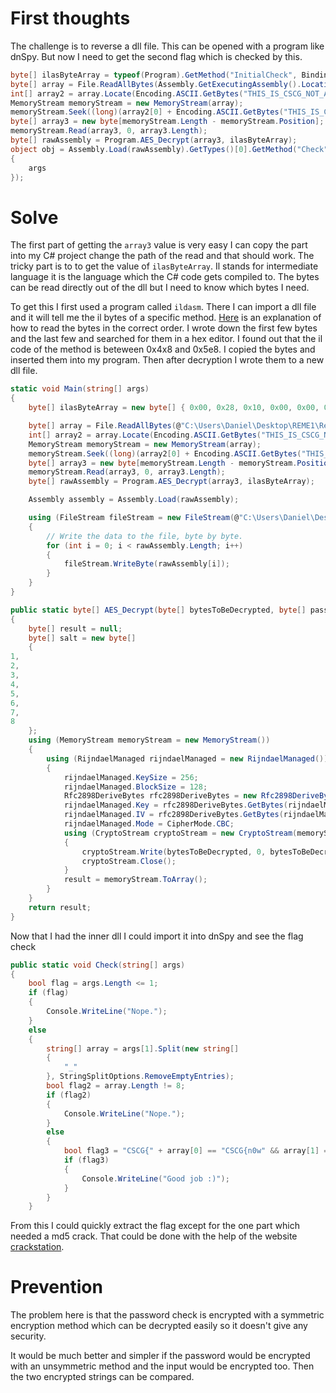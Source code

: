 # First thoughts
The challenge is to reverse a dll file. This can be opened with a program like dnSpy. But now I need to get the second flag which is checked by this.
```csharp
byte[] ilasByteArray = typeof(Program).GetMethod("InitialCheck", BindingFlags.Static | BindingFlags.NonPublic).GetMethodBody().GetILAsByteArray();
byte[] array = File.ReadAllBytes(Assembly.GetExecutingAssembly().Location);
int[] array2 = array.Locate(Encoding.ASCII.GetBytes("THIS_IS_CSCG_NOT_A_MALWARE!"));
MemoryStream memoryStream = new MemoryStream(array);
memoryStream.Seek((long)(array2[0] + Encoding.ASCII.GetBytes("THIS_IS_CSCG_NOT_A_MALWARE!").Length), SeekOrigin.Begin);
byte[] array3 = new byte[memoryStream.Length - memoryStream.Position];
memoryStream.Read(array3, 0, array3.Length);
byte[] rawAssembly = Program.AES_Decrypt(array3, ilasByteArray);
object obj = Assembly.Load(rawAssembly).GetTypes()[0].GetMethod("Check", BindingFlags.Static | BindingFlags.Public).Invoke(null, new object[]
{
	args
});
```

# Solve
The first part of getting the `array3` value is very easy I can copy the part into my C# project change the path of the read and that should work. The tricky part is to to get the value of `ilasByteArray`. Il stands for intermediate language it is the language which the C# code gets compiled to. The bytes can be read directly out of the dll but I need to know which bytes I need.

To get this I first used a program called `ildasm`. There I can import a dll file and it will tell me the il bytes of a specific method. [Here](https://stackoverflow.com/questions/11282749/how-to-find-method-in-assembly-file-in-hex) is an explanation of how to read the bytes in the correct order. I wrote down the first few bytes and the last few and searched for them in a hex editor. I found out that the il code of the method is beteween 0x4x8 and 0x5e8. I copied the bytes and inserted them into my program. Then after decryption I wrote them to a new dll file.
```csharp
static void Main(string[] args)
{
	byte[] ilasByteArray = new byte[] { 0x00, 0x28, 0x10, 0x00, 0x00, 0x06, 0x00, 0x28, 0x2F, 0x00, 0x00, 0x0A, 0x0C, 0x08, 0x2C, 0x14, 0x00, 0x72, 0xC3, 0x00, 0x00, 0x70, 0x28, 0x30, 0x00, 0x00, 0x0A, 0x00, 0x15, 0x28, 0x31, 0x00, 0x00, 0x0A, 0x00, 0x00, 0x17, 0x0A, 0x28, 0x32, 0x00, 0x00, 0x0A, 0x6F, 0x33, 0x00, 0x00, 0x0A, 0x12, 0x00, 0x28, 0x08, 0x00, 0x00, 0x06, 0x26, 0x06, 0x0D, 0x09, 0x2C, 0x14, 0x00, 0x72, 0xC3, 0x00, 0x00, 0x70, 0x28, 0x30, 0x00, 0x00, 0x0A, 0x00, 0x15, 0x28, 0x31, 0x00, 0x00, 0x0A, 0x00, 0x00, 0x28, 0x09, 0x00, 0x00, 0x06, 0x13, 0x04, 0x11, 0x04, 0x2C, 0x14, 0x00, 0x72, 0xC3, 0x00, 0x00, 0x70, 0x28, 0x30, 0x00, 0x00, 0x0A, 0x00, 0x15, 0x28, 0x31, 0x00, 0x00, 0x0A, 0x00, 0x00, 0x02, 0x8E, 0x16, 0xFE, 0x01, 0x13, 0x05, 0x11, 0x05, 0x2C, 0x14, 0x00, 0x72, 0xCD, 0x00, 0x00, 0x70, 0x28, 0x30, 0x00, 0x00, 0x0A, 0x00, 0x15, 0x28, 0x31, 0x00, 0x00, 0x0A, 0x00, 0x00, 0x02, 0x16, 0x9A, 0x72, 0x11, 0x01, 0x00, 0x70, 0x28, 0x13, 0x00, 0x00, 0x06, 0x28, 0x34, 0x00, 0x00, 0x0A, 0x13, 0x06, 0x11, 0x06, 0x2C, 0x16, 0x00, 0x72, 0xC3, 0x00, 0x00, 0x70, 0x28, 0x30, 0x00, 0x00, 0x0A, 0x00, 0x15, 0x28, 0x31, 0x00, 0x00, 0x0A, 0x00, 0x00, 0x2B, 0x10, 0x00, 0x72, 0x6B, 0x01, 0x00, 0x70, 0x02, 0x16, 0x9A, 0x28, 0x35, 0x00, 0x00, 0x0A, 0x00, 0x00, 0x72, 0xE3, 0x01, 0x00, 0x70, 0x28, 0x0A, 0x00, 0x00, 0x06, 0x0B, 0x07, 0x7E, 0x36, 0x00, 0x00, 0x0A, 0x28, 0x37, 0x00, 0x00, 0x0A, 0x13, 0x07, 0x11, 0x07, 0x2C, 0x37, 0x00, 0x07, 0x72, 0xFD, 0x01, 0x00, 0x70, 0x28, 0x0B, 0x00, 0x00, 0x06, 0x13, 0x08, 0x11, 0x08, 0x28, 0x38, 0x00, 0x00, 0x0A, 0x20, 0xE9, 0x00, 0x00, 0x00, 0xFE, 0x01, 0x13, 0x09, 0x11, 0x09, 0x2C, 0x14, 0x00, 0x72, 0x33, 0x02, 0x00, 0x70, 0x28, 0x30, 0x00, 0x00, 0x0A, 0x00, 0x15, 0x28, 0x31, 0x00, 0x00, 0x0A, 0x00, 0x00, 0x00, 0x2A };

	byte[] array = File.ReadAllBytes(@"C:\Users\Daniel\Desktop\REME1\ReMe.dll");
	int[] array2 = array.Locate(Encoding.ASCII.GetBytes("THIS_IS_CSCG_NOT_A_MALWARE!"));
	MemoryStream memoryStream = new MemoryStream(array);
	memoryStream.Seek((long)(array2[0] + Encoding.ASCII.GetBytes("THIS_IS_CSCG_NOT_A_MALWARE!").Length), SeekOrigin.Begin);
	byte[] array3 = new byte[memoryStream.Length - memoryStream.Position];
	memoryStream.Read(array3, 0, array3.Length);
	byte[] rawAssembly = Program.AES_Decrypt(array3, ilasByteArray);

	Assembly assembly = Assembly.Load(rawAssembly);

	using (FileStream fileStream = new FileStream(@"C:\Users\Daniel\Desktop\REME1\inner.dll", FileMode.Create))
	{
		// Write the data to the file, byte by byte.
		for (int i = 0; i < rawAssembly.Length; i++)
		{
			fileStream.WriteByte(rawAssembly[i]);
		}
	}
}

public static byte[] AES_Decrypt(byte[] bytesToBeDecrypted, byte[] passwordBytes)
{
	byte[] result = null;
	byte[] salt = new byte[]
	{
1,
2,
3,
4,
5,
6,
7,
8
	};
	using (MemoryStream memoryStream = new MemoryStream())
	{
		using (RijndaelManaged rijndaelManaged = new RijndaelManaged())
		{
			rijndaelManaged.KeySize = 256;
			rijndaelManaged.BlockSize = 128;
			Rfc2898DeriveBytes rfc2898DeriveBytes = new Rfc2898DeriveBytes(passwordBytes, salt, 1000);
			rijndaelManaged.Key = rfc2898DeriveBytes.GetBytes(rijndaelManaged.KeySize / 8);
			rijndaelManaged.IV = rfc2898DeriveBytes.GetBytes(rijndaelManaged.BlockSize / 8);
			rijndaelManaged.Mode = CipherMode.CBC;
			using (CryptoStream cryptoStream = new CryptoStream(memoryStream, rijndaelManaged.CreateDecryptor(), CryptoStreamMode.Write))
			{
				cryptoStream.Write(bytesToBeDecrypted, 0, bytesToBeDecrypted.Length);
				cryptoStream.Close();
			}
			result = memoryStream.ToArray();
		}
	}
	return result;
}
```

Now that I had the inner dll I could import it into dnSpy and see the flag check
```csharp
public static void Check(string[] args)
{
	bool flag = args.Length <= 1;
	if (flag)
	{
		Console.WriteLine("Nope.");
	}
	else
	{
		string[] array = args[1].Split(new string[]
		{
			"_"
		}, StringSplitOptions.RemoveEmptyEntries);
		bool flag2 = array.Length != 8;
		if (flag2)
		{
			Console.WriteLine("Nope.");
		}
		else
		{
			bool flag3 = "CSCG{" + array[0] == "CSCG{n0w" && array[1] == "u" && array[2] == "know" && array[3] == "st4t1c" && array[4] == "and" && Inner.CalculateMD5Hash(array[5]).ToLower() == "b72f3bd391ba731a35708bfd8cd8a68f" && array[6] == "dotNet" && array[7] + "}" == "R3333}";
			if (flag3)
			{
				Console.WriteLine("Good job :)");
			}
		}
	}
```
From this I could quickly extract the flag except for the one part which needed a md5 crack. That could be done with the help of the website [crackstation](https://crackstation.net/).

# Prevention
The problem here is that the password check is encrypted with a symmetric encryption method which can be decrypted easily so it doesn't give any security.

It would be much better and simpler if the password would be encrypted with an unsymmetric method and the input would be encrypted too. Then the two encrypted strings can be compared.